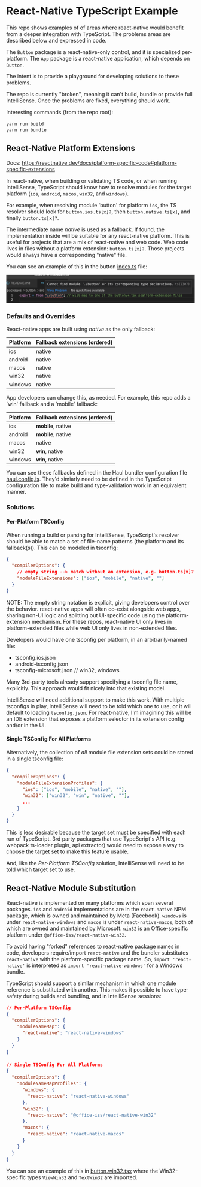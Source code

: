 # React-Native TypeScript Example

This repo shows examples of of areas where react-native would benefit from a deeper integration with TypeScript. The problems areas are described below and expressed in code.

The `Button` package is a react-native-only control, and it is specialized per-platform. The `App` package is a react-native application, which depends on `Button`.

The intent is to provide a playground for developing solutions to these problems.

The repo is currently "broken", meaning it can't build, bundle or provide full IntelliSense. Once the problems are fixed, everything should work.

Interesting commands (from the repo root):

```
yarn run build
yarn run bundle
```

## React-Native Platform Extensions

Docs: https://reactnative.dev/docs/platform-specific-code#platform-specific-extensions

In react-native, when building or validating TS code, or when running IntelliSense, TypeScript
should know how to resolve modules for the target platform (`ios`, `android`, `macos`, `win32`, and `windows`).

For example, when resolving module 'button' for platform `ios`, the TS resolver should look for
`button.ios.ts[x]?`, then `button.native.ts[x]`, and finally `button.ts[x]?`.

The intermediate name *native* is used as a fallback. If found, the implementation
inside will be suitable for any react-native platform. This is useful for projects
that are a mix of react-native and web code. Web code lives in files without a platform
extension: `button.ts[x]?`. Those projects would always have a corresponding "native" file.

You can see an example of this in the button [index.ts](./packages/button/src/index.ts) file:

![IntelliSense Error](intellisense-error.png)

### Defaults and Overrides

React-native apps are built using *native* as the only fallback:

| Platform | Fallback extensions (ordered) |
|---|---|
| ios | native |
| android | native |
| macos | native |
| win32 | native |
| windows | native |

App developers can change this, as needed. For example, this repo adds a 'win' fallback and a 'mobile' fallback:

| Platform | Fallback extensions (ordered) |
|---|---|
| ios | **mobile**, native |
| android | **mobile**, native |
| macos | native |
| win32 | **win**, native |
| windows | **win**, native |

You can see these fallbacks defined in the Haul bundler configuration file [haul.config.js](./packages/app/haul.config.js). They'd simiarly need to be defined in the TypeScript configuration file to make build and type-validation work in an equivalent manner.

### Solutions

#### Per-Platform TSConfig

When running a build or parsing for IntelliSense, TypeScript's resolver should be able
to match a set of file-name patterns (the platform and its fallback(s)). This can be 
modeled in tsconfig:

```json
{
  "compilerOptions": {
    // empty string --> match without an extension, e.g. button.ts[x]?
    "moduleFileExtensions": ["ios", "mobile", "native", ""]
  }
}
```

NOTE: The empty string notation is explicit, giving developers control over the behavior. react-native apps will often co-exist alongside web apps, sharing non-UI logic and splitting out UI-specific code using the platform-extension mechanism. For these repos, react-native UI only lives in platform-extended files while web UI only lives in non-extended files.

Developers would have one tsconfig per platform, in an arbitrarily-named file:

* tsconfig.ios.json 
* android-tsconfig.json
* tsconfig-microsoft.json  // win32, windows

Many 3rd-party tools already support specifying a tsconfig file name, explicitly. This
approach would fit nicely into that existing model.

IntelliSense will need additional support to make this work. With multiple tsconfigs in play, IntelliSense will need to be told which one to use, or it will default to loading `tsconfig.json`. For react-native, I'm imagining this will be an IDE extension that exposes a platform selector in its extension config and/or in the UI.

#### Single TSConfig For All Platforms

Alternatively, the collection of *all* module file extension sets could be stored in a
single tsconfig file:

```json
{
  "compilerOptions": {
    "moduleFileExtensionProfiles": {
      "ios": ["ios", "mobile", "native", ""],
      "win32": ["win32", "win", "native", ""],
      ...
    }
  }
}
```

This is less desirable because the target set must be specified with each run of TypeScript. 3rd party packages that use TypeScript's API (e.g. webpack ts-loader plugin, api extractor) would need to expose a way to choose the target set to make this feature usable.

And, like the *Per-Platform TSConfig* solution, IntelliSense will need to be told which target set to use.

## React-Native Module Substitution

React-native is implemented on many platforms which span several packages. `ios` and `android` implementations are in the `react-native` NPM package, which is owned and maintained by Meta (Facebook). `windows` is under `react-native-windows` and `macos` is under `react-native-macos`, both of which are owned and maintained by Microsoft. `win32` is an Office-specific platform under `@office-iss/react-native-win32`.

To avoid having "forked" references to react-native package names in code, developers require/import `react-native` and the bundler substitutes `react-native` with the platform-specific package name. So, `import 'react-native'` is interpreted as `import 'react-native-windows'` for a Windows bundle.

TypeScript should support a similar mechanism in which one module reference is substituted with another. This makes it possible to have type-safety during builds and bundling, and in IntelliSense sessions:

```json
// Per-Platform TSConfig
{
  "compilerOptions": {
    "moduleNameMap": {
      "react-native": "react-native-windows"
    }
  }
}

// Single TSConfig For All Platforms
{
  "compilerOptions": {
    "moduleNameMapProfiles": {
      "windows": {
        "react-native": "react-native-windows"
      },
      "win32": {
        "react-native": "@office-iss/react-native-win32"
      },
      "macos": {
        "react-native": "react-native-macos"
      }
    }
  }
}
```

You can see an example of this in [button.win32.tsx](./packages/button/src/button.win32.tsx) where the Win32-specific types `ViewWin32` and `TextWin32` are imported.
